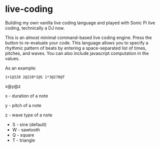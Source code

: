 # live-coding
Building my own vanilla live coding language and played with Sonic Pi live coding, technically a DJ now.

This is an almost minimal command-based live coding engine. Press the button to re-evaluate your code. This language allows you to specify a rhythmic pattern of beats by entering a space-separated list of times, pitches, and waves. You can also include javascript computation in the values. 

As an example:

```1+1@220 2@220*2@S 1*3@270@T```

x@y@z

x - duration of a note

y - pitch of a note

z - wave type of a note

- S - sine (default)
- W - sawtooth
- Q - square
- T - triangle
